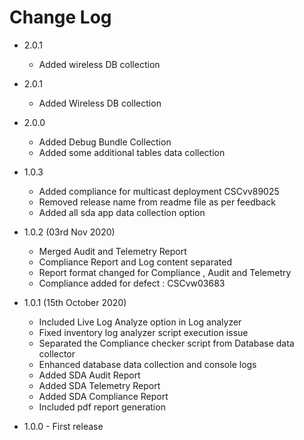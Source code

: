 # Change Log
 - 2.0.1
     - Added wireless DB collection
 
 - 2.0.1
     - Added Wireless DB collection
 - 2.0.0
     - Added Debug Bundle Collection
     - Added some additional tables data collection
 - 1.0.3
   - Added compliance for multicast deployment CSCvv89025
   - Removed release name from readme file as per feedback
   - Added all sda app data collection option


 - 1.0.2 (03rd Nov 2020)
   - Merged Audit and Telemetry Report
   - Compliance Report and Log content separated
   - Report format changed for Compliance , Audit and Telemetry
   - Compliance added for defect : CSCvw03683
   
      
 - 1.0.1 (15th October 2020)
    - Included Live Log Analyze option in Log analyzer
    - Fixed inventory log analyzer script execution issue
    - Separated the Compliance checker script from Database data collector
    - Enhanced database data collection and console logs
    - Added SDA Audit Report
    - Added SDA Telemetry Report
    - Added SDA Compliance Report
    - Included pdf report generation
    
      
- 1.0.0 - First release
